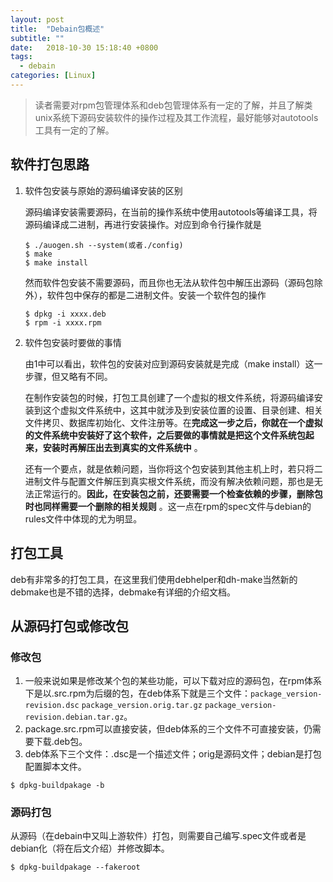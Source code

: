 ```yaml
---
layout: post
title:  "Debain包概述"
subtitle: ""
date:   2018-10-30 15:18:40 +0800
tags:
  - debain
categories: [Linux]
---
```


> 读者需要对rpm包管理体系和deb包管理体系有一定的了解，并且了解类unix系统下源码安装软件的操作过程及其工作流程，最好能够对autotools工具有一定的了解。

## 软件打包思路

1. 软件包安装与原始的源码编译安装的区别

   源码编译安装需要源码，在当前的操作系统中使用autotools等编译工具，将源码编译成二进制，再进行安装操作。对应到命令行操作就是

   ``` shell
   $ ./auogen.sh --system(或者./config)
   $ make
   $ make install
   ```

   然而软件包安装不需要源码，而且你也无法从软件包中解压出源码（源码包除外），软件包中保存的都是二进制文件。安装一个软件包的操作

   ``` shell
   $ dpkg -i xxxx.deb
   $ rpm -i xxxx.rpm
   ```

2. 软件包安装时要做的事情

   由1中可以看出，软件包的安装对应到源码安装就是完成（make install）这一步骤，但又略有不同。

   在制作安装包的时候，打包工具创建了一个虚拟的根文件系统，将源码编译安装到这个虚拟文件系统中，这其中就涉及到安装位置的设置、目录创建、相关文件拷贝、数据库初始化、文件注册等。在**完成这一步之后，你就在一个虚拟的文件系统中安装好了这个软件，之后要做的事情就是把这个文件系统包起来，安装时再解压出去到真实的文件系统中** 。

   还有一个要点，就是依赖问题，当你将这个包安装到其他主机上时，若只将二进制文件与配置文件解压到真实根文件系统，而没有解决依赖问题，那也是无法正常运行的。**因此，在安装包之前，还要需要一个检查依赖的步骤，删除包时也同样需要一个删除的相关规则** 。这一点在rpm的spec文件与debian的rules文件中体现的尤为明显。

## 打包工具

deb有非常多的打包工具，在这里我们使用debhelper和dh-make当然新的debmake也是不错的选择，debmake有详细的介绍文档。

## 从源码打包或修改包

### 修改包

1. 一般来说如果是修改某个包的某些功能，可以下载对应的源码包，在rpm体系下是以.src.rpm为后缀的包，在deb体系下就是三个文件：`package_version-revision.dsc` `package_version.orig.tar.gz` `package_version-revision.debian.tar.gz`。
2. package.src.rpm可以直接安装，但deb体系的三个文件不可直接安装，仍需要下载.deb包。
3. deb体系下三个文件：.dsc是一个描述文件；orig是源码文件；debian是打包配置脚本文件。

``` shell
$ dpkg-buildpakage -b
```



### 源码打包

从源码（在debain中又叫上游软件）打包，则需要自己编写.spec文件或者是debian化（将在后文介绍）并修改脚本。

``` shell
$ dpkg-buildpakage --fakeroot
```

